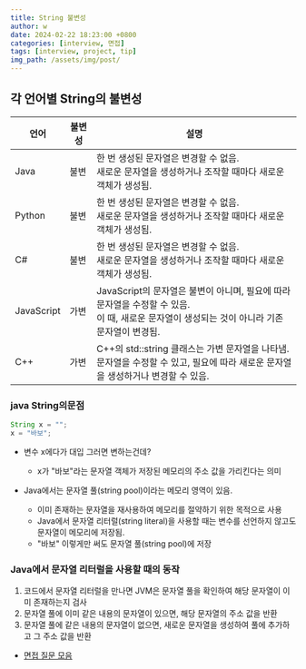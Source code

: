 ```yaml
---
title: String 불변성
author: w
date: 2024-02-22 18:23:00 +0800
categories: [interview, 면접]
tags: [interview, project, tip]
img_path: /assets/img/post/
---
```


## 각 언어별 String의 불변성

| 언어       | 불변성 | 설명                                                                                                                                             |
|------------|--------|-------------------------------------------------------------------------------------------------------------------------------------------------|
| Java       | 불변   | 한 번 생성된 문자열은 변경할 수 없음. <br> 새로운 문자열을 생성하거나 조작할 때마다 새로운 객체가 생성됨.                                           |
| Python     | 불변   | 한 번 생성된 문자열은 변경할 수 없음. <br> 새로운 문자열을 생성하거나 조작할 때마다 새로운 객체가 생성됨.                                           |
| C#         | 불변   | 한 번 생성된 문자열은 변경할 수 없음. <br> 새로운 문자열을 생성하거나 조작할 때마다 새로운 객체가 생성됨.                                           |
| JavaScript | 가변   | JavaScript의 문자열은 불변이 아니며, 필요에 따라 문자열을 수정할 수 있음. <br> 이 때, 새로운 문자열이 생성되는 것이 아니라 기존 문자열이 변경됨. |
| C++        | 가변   | C++의 std::string 클래스는 가변 문자열을 나타냄. <br> 문자열을 수정할 수 있고, 필요에 따라 새로운 문자열을 생성하거나 변경할 수 있음.             |

### java String의문점
```java
String x = "";
x = "바보";
```
- 변수 x에다가 대입 그러면 변하는건데?  
  - x가 "바보"라는 문자열 객체가 저장된 메모리의 주소 값을 가리킨다는 의미

- Java에서는 문자열 풀(string pool)이라는 메모리 영역이 있음.  
  - 이미 존재하는 문자열을 재사용하여 메모리를 절약하기 위한 목적으로 사용  
  - Java에서 문자열 리터럴(string literal)을 사용할 때는 변수를 선언하지 않고도 문자열이 메모리에 저장됨.  
  - "바보" 이렇게만 써도 문자열 풀(string pool)에 저장

### Java에서 문자열 리터럴을 사용할 때의 동작
1. 코드에서 문자열 리터럴을 만나면 JVM은 문자열 풀을 확인하여 해당 문자열이 이미 존재하는지 검사
2. 문자열 풀에 이미 같은 내용의 문자열이 있으면, 해당 문자열의 주소 값을 반환
3. 문자열 풀에 같은 내용의 문자열이 없으면, 새로운 문자열을 생성하여 풀에 추가하고 그 주소 값을 반환

- [면접 질문 모음](/posts/면접-질문-모음/)
